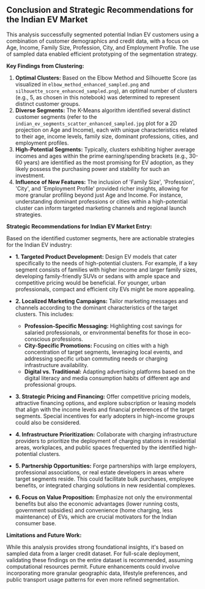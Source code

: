 ## Conclusion and Strategic Recommendations for the Indian EV Market
This analysis successfully segmented potential Indian EV customers using a combination of customer demographics and credit data, with a focus on Age, Income, Family Size, Profession, City, and Employment Profile. The use of sampled data enabled efficient prototyping of the segmentation strategy.

**Key Findings from Clustering:**

1.  **Optimal Clusters:** Based on the Elbow Method and Silhouette Score (as visualized in `elbow_method_enhanced_sampled.png` and `silhouette_score_enhanced_sampled.png`), an optimal number of clusters (e.g., 5, as chosen in this notebook) was determined to represent distinct customer groups.
2.  **Diverse Segments:** The K-Means algorithm identified several distinct customer segments (refer to the `indian_ev_segments_scatter_enhanced_sampled.jpg` plot for a 2D projection on Age and Income), each with unique characteristics related to their age, income levels, family size, dominant professions, cities, and employment profiles.
3.  **High-Potential Segments:** Typically, clusters exhibiting higher average incomes and ages within the prime earning/spending brackets (e.g., 30-60 years) are identified as the most promising for EV adoption, as they likely possess the purchasing power and stability for such an investment.
4.  **Influence of New Features:** The inclusion of 'Family Size', 'Profession', 'City', and 'Employment Profile' provided richer insights, allowing for more granular profiling beyond just Age and Income. For instance, understanding dominant professions or cities within a high-potential cluster can inform targeted marketing channels and regional launch strategies.

**Strategic Recommendations for Indian EV Market Entry:**

Based on the identified customer segments, here are actionable strategies for the Indian EV industry:

* **1. Targeted Product Development:** Design EV models that cater specifically to the needs of high-potential clusters. For example, if a key segment consists of families with higher income and larger family sizes, developing family-friendly SUVs or sedans with ample space and competitive pricing would be beneficial. For younger, urban professionals, compact and efficient city EVs might be more appealing.

* **2. Localized Marketing Campaigns:** Tailor marketing messages and channels according to the dominant characteristics of the target clusters. This includes:
    * **Profession-Specific Messaging:** Highlighting cost savings for salaried professionals, or environmental benefits for those in eco-conscious professions.
    * **City-Specific Promotions:** Focusing on cities with a high concentration of target segments, leveraging local events, and addressing specific urban commuting needs or charging infrastructure availability.
    * **Digital vs. Traditional:** Adapting advertising platforms based on the digital literacy and media consumption habits of different age and professional groups.

* **3. Strategic Pricing and Financing:** Offer competitive pricing models, attractive financing options, and explore subscription or leasing models that align with the income levels and financial preferences of the target segments. Special incentives for early adopters in high-income groups could also be considered.

* **4. Infrastructure Prioritization:** Collaborate with charging infrastructure providers to prioritize the deployment of charging stations in residential areas, workplaces, and public spaces frequented by the identified high-potential clusters.

* **5. Partnership Opportunities:** Forge partnerships with large employers, professional associations, or real estate developers in areas where target segments reside. This could facilitate bulk purchases, employee benefits, or integrated charging solutions in new residential complexes.

* **6. Focus on Value Proposition:** Emphasize not only the environmental benefits but also the economic advantages (lower running costs, government subsidies) and convenience (home charging, less maintenance) of EVs, which are crucial motivators for the Indian consumer base.

**Limitations and Future Work:**

While this analysis provides strong foundational insights, it's based on sampled data from a larger credit dataset. For full-scale deployment, validating these findings on the entire dataset is recommended, assuming computational resources permit. Future enhancements could involve incorporating more granular geographic data, lifestyle preferences, and public transport usage patterns for even more refined segmentation.
